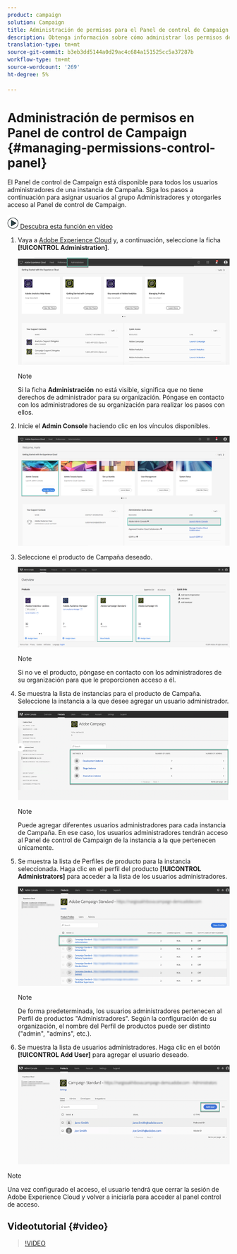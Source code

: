 ```yaml
---
product: campaign
solution: Campaign
title: Administración de permisos para el Panel de control de Campaign
description: Obtenga información sobre cómo administrar los permisos del Panel de control de Campaign
translation-type: tm+mt
source-git-commit: b3eb3dd5144a0d29ac4c684a151525cc5a37287b
workflow-type: tm+mt
source-wordcount: '269'
ht-degree: 5%

---
```



# Administración de permisos en Panel de control de Campaign {#managing-permissions-control-panel}

El Panel de control de Campaign está disponible para todos los usuarios administradores de una instancia de Campaña. Siga los pasos a continuación para asignar usuarios al grupo Administradores y otorgarles acceso al Panel de control de Campaign.

![](assets/do-not-localize/how-to-video.png)[ Descubra esta función en vídeo](#video)

1. Vaya a [Adobe Experience Cloud](https://experiencecloud.adobe.com/) y, a continuación, seleccione la ficha **[!UICONTROL Administration]**.

   ![](assets/do-not-localize/control_panel_add_user1.png)

   >[!NOTE]
   >
   >Si la ficha <b>Administración</b> no está visible, significa que no tiene derechos de administrador para su organización. Póngase en contacto con los administradores de su organización para realizar los pasos con ellos.

1. Inicie el **Admin Console** haciendo clic en los vínculos disponibles.

   ![](assets/do-not-localize/control_panel_admin1.png)

1. Seleccione el producto de Campaña deseado.

   ![](assets/do-not-localize/control_panel_add_user3.png)

   >[!NOTE]
   >
   >Si no ve el producto, póngase en contacto con los administradores de su organización para que le proporcionen acceso a él.

1. Se muestra la lista de instancias para el producto de Campaña. Seleccione la instancia a la que desee agregar un usuario administrador.

   ![](assets/do-not-localize/control_panel_add_user4.png)

   >[!NOTE]
   >
   >Puede agregar diferentes usuarios administradores para cada instancia de Campaña. En ese caso, los usuarios administradores tendrán acceso al Panel de control de Campaign de la instancia a la que pertenecen únicamente.

1. Se muestra la lista de Perfiles de producto para la instancia seleccionada. Haga clic en el perfil del producto **[!UICONTROL Administrators]** para acceder a la lista de los usuarios administradores.

   ![](assets/do-not-localize/control_panel_add_user_5.png)

   >[!NOTE]
   >
   >De forma predeterminada, los usuarios administradores pertenecen al Perfil de productos &quot;Administradores&quot;. Según la configuración de su organización, el nombre del Perfil de productos puede ser distinto (&quot;admin&quot;, &quot;admins&quot;, etc.).

1. Se muestra la lista de usuarios administradores. Haga clic en el botón **[!UICONTROL Add User]** para agregar el usuario deseado.

   ![](assets/do-not-localize/control_panel_add_user_6.png)

>[!NOTE]
>
>Una vez configurado el acceso, el usuario tendrá que cerrar la sesión de Adobe Experience Cloud y volver a iniciarla para acceder al panel control de acceso.

## Videotutorial {#video}

>[!VIDEO](https://video.tv.adobe.com/v/27147?quality=12)

